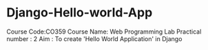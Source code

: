 # Django-Hello-world-App
Course Code:CO359 
Course Name: Web Programming Lab 
Practical number : 2 
Aim : To create 'Hello World Application' in Django
